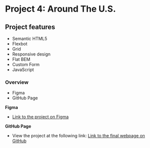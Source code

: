 # Project 4: Around The U.S.

## Project features

- Semantic HTML5
- Flexbot
- Grid
- Responsive design
- Flat BEM
- Custom Form
- JavaScript

### Overview

- Figma
- GitHub Page

**Figma**

- [Link to the project on Figma](https://www.figma.com/file/SurN1jaeEQIhuZEDMhmWWf/Sprint-4-Around-The-U.S.-desktop-mobile?node-id=0%3A1)

**GitHub Page**

- View the project at the following link: [Link to the final webpage on GitHub](https://jkeller975.github.io/web_project_4/)
